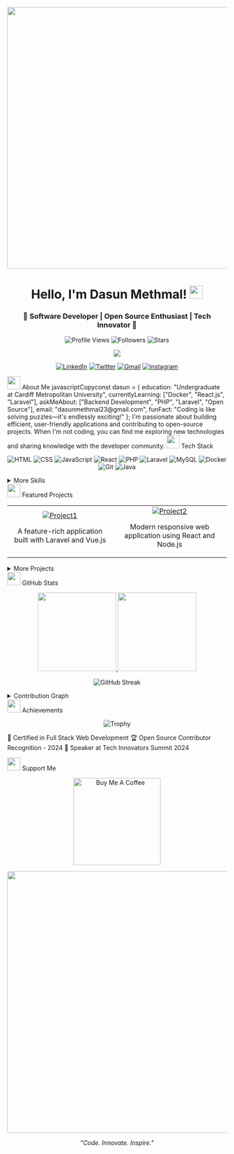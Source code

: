 <p align="center">
  <img src="https://github.com/Dass23M/Dass23M/blob/main/assets/header.gif" width="600px">
</p>
<h1 align="center">Hello, I'm Dasun Methmal! <img src="https://github.com/Dass23M/Dass23M/blob/main/assets/wave.gif" width="30px"></h1>
<h3 align="center">🚀 Software Developer | Open Source Enthusiast | Tech Innovator 🚀</h3>
<p align="center">
  <img src="https://komarev.com/ghpvc/?username=Dass23M&label=Profile%20Views&color=blueviolet&style=flat-square" alt="Profile Views" />
  <img src="https://img.shields.io/github/followers/Dass23M?label=Followers&color=ff69b4&style=flat-square" alt="Followers" />
  <img src="https://img.shields.io/github/stars/Dass23M?label=Stars&color=orange&style=flat-square" alt="Stars" />
</p>
<div align="center">
  <img src="https://readme-typing-svg.herokuapp.com?font=Fira+Code&size=24&pause=1000&color=0EF6FF&center=true&vCenter=true&width=600&lines=Empowering+Tech+Solutions;Building+Innovative+Applications;Passionate+About+Coding+and+Learning">
</div>
<p align="center">
  <a href="https://linkedin.com/in/dasunmethmal"><img src="https://img.shields.io/badge/LinkedIn-0077B5?style=for-the-badge&logo=linkedin&logoColor=white" alt="LinkedIn"/></a>
  <a href="https://twitter.com/MethmalDasun"><img src="https://img.shields.io/badge/Twitter-1DA1F2?style=for-the-badge&logo=twitter&logoColor=white" alt="Twitter"/></a>
  <a href="mailto:dasunmethmal23@gmail.com"><img src="https://img.shields.io/badge/Gmail-D14836?style=for-the-badge&logo=gmail&logoColor=white" alt="Gmail"/></a>
  <a href="https://instagram.com/_dase23_"><img src="https://img.shields.io/badge/Instagram-E4405F?style=for-the-badge&logo=instagram&logoColor=white" alt="Instagram"/></a>
</p>
<img src="https://github.com/Dass23M/Dass23M/blob/main/assets/about.gif" width="30px"> About Me
javascriptCopyconst dasun = {
  education: "Undergraduate at Cardiff Metropolitan University",
  currentlyLearning: ["Docker", "React.js", "Laravel"],
  askMeAbout: ["Backend Development", "PHP", "Laravel", "Open Source"],
  email: "dasunmethmal23@gmail.com",
  funFact: "Coding is like solving puzzles—it's endlessly exciting!"
};
I'm passionate about building efficient, user-friendly applications and contributing to open-source projects. When I'm not coding, you can find me exploring new technologies and sharing knowledge with the developer community.
<img src="https://github.com/Dass23M/Dass23M/blob/main/assets/skills.gif" width="30px"> Tech Stack
<p align="center">
  <img src="https://img.shields.io/badge/HTML5-%23E34F26.svg?style=for-the-badge&logo=html5&logoColor=white" alt="HTML" />
  <img src="https://img.shields.io/badge/CSS3-%231572B6.svg?style=for-the-badge&logo=css3&logoColor=white" alt="CSS" />
  <img src="https://img.shields.io/badge/JavaScript-%23F7DF1E.svg?style=for-the-badge&logo=javascript&logoColor=black" alt="JavaScript" />
  <img src="https://img.shields.io/badge/React-%2361DAFB.svg?style=for-the-badge&logo=react&logoColor=black" alt="React" />
  <img src="https://img.shields.io/badge/PHP-%23777BB4.svg?style=for-the-badge&logo=php&logoColor=white" alt="PHP" />
  <img src="https://img.shields.io/badge/Laravel-%23FF2D20.svg?style=for-the-badge&logo=laravel&logoColor=white" alt="Laravel" />
  <img src="https://img.shields.io/badge/MySQL-%234479A1.svg?style=for-the-badge&logo=mysql&logoColor=white" alt="MySQL" />
  <img src="https://img.shields.io/badge/Docker-%230db7ed.svg?style=for-the-badge&logo=docker&logoColor=white" alt="Docker" />
  <img src="https://img.shields.io/badge/Git-%23F05032.svg?style=for-the-badge&logo=git&logoColor=white" alt="Git" />
  <img src="https://img.shields.io/badge/Java-%23ED8B00.svg?style=for-the-badge&logo=java&logoColor=white" alt="Java" />
</p>
<details>
  <summary>More Skills</summary>
  <br>
  <p align="center">
    <img src="https://img.shields.io/badge/VS%20Code-0078d7.svg?style=for-the-badge&logo=visual-studio-code&logoColor=white" alt="VS Code" />
    <img src="https://img.shields.io/badge/GitHub-100000?style=for-the-badge&logo=github&logoColor=white" alt="GitHub" />
    <img src="https://img.shields.io/badge/Figma-F24E1E?style=for-the-badge&logo=figma&logoColor=white" alt="Figma" />
    <img src="https://img.shields.io/badge/Bootstrap-563D7C?style=for-the-badge&logo=bootstrap&logoColor=white" alt="Bootstrap" />
    <img src="https://img.shields.io/badge/Tailwind_CSS-38B2AC?style=for-the-badge&logo=tailwind-css&logoColor=white" alt="Tailwind" />
    <img src="https://img.shields.io/badge/Node.js-339933?style=for-the-badge&logo=nodedotjs&logoColor=white" alt="Node.js" />
    <img src="https://img.shields.io/badge/npm-CB3837?style=for-the-badge&logo=npm&logoColor=white" alt="npm" />
    <img src="https://img.shields.io/badge/AWS-232F3E?style=for-the-badge&logo=amazon-aws&logoColor=white" alt="AWS" />
  </p>
</details>
<img src="https://github.com/Dass23M/Dass23M/blob/main/assets/projects.gif" width="30px"> Featured Projects
<table align="center">
<tr>
  <td align="center">
    <a href="https://github.com/Dass23M/Project1">
      <img src="https://github-readme-stats.vercel.app/api/pin/?username=Dass23M&repo=Project1&theme=radical" alt="Project1">
    </a>
    <p>A feature-rich application built with Laravel and Vue.js</p>
  </td>
  <td align="center">
    <a href="https://github.com/Dass23M/Project2">
      <img src="https://github-readme-stats.vercel.app/api/pin/?username=Dass23M&repo=Project2&theme=radical" alt="Project2">
    </a>
    <p>Modern responsive web application using React and Node.js</p>
  </td>
</tr>
</table>
<details>
  <summary>More Projects</summary>
  <br>
  <table align="center">
  <tr>
    <td align="center">
      <a href="https://github.com/Dass23M/Project3">
        <img src="https://github-readme-stats.vercel.app/api/pin/?username=Dass23M&repo=Project3&theme=radical" alt="Project3">
      </a>
      <p>Docker-powered microservices architecture</p>
    </td>
    <td align="center">
      <a href="https://github.com/Dass23M/Project4">
        <img src="https://github-readme-stats.vercel.app/api/pin/?username=Dass23M&repo=Project4&theme=radical" alt="Project4">
      </a>
      <p>PHP backend with RESTful API endpoints</p>
    </td>
  </tr>
  </table>
</details>
<img src="https://github.com/Dass23M/Dass23M/blob/main/assets/stats.gif" width="30px"> GitHub Stats
<p align="center">
  <a href="https://github.com/Dass23M">
    <img height="180em" src="https://github-readme-stats.vercel.app/api?username=Dass23M&show_icons=true&theme=radical&include_all_commits=true&count_private=true"/>
    <img height="180em" src="https://github-readme-stats.vercel.app/api/top-langs/?username=Dass23M&layout=compact&theme=radical&langs_count=8"/>
  </a>
</p>
<p align="center">
  <img src="https://github-readme-streak-stats.herokuapp.com/?user=Dass23M&theme=radical" alt="GitHub Streak" />
</p>
<details>
  <summary>Contribution Graph</summary>
  <br>
  <p align="center">
    <img src="https://github-profile-summary-cards.vercel.app/api/cards/profile-details?username=Dass23M&theme=radical" alt="Contribution Graph" width="100%" />
  </p>
</details>
<img src="https://github.com/Dass23M/Dass23M/blob/main/assets/trophy.gif" width="30px"> Achievements
<p align="center">
  <img src="https://github-profile-trophy.vercel.app/?username=Dass23M&theme=radical&row=1&column=6" alt="Trophy" />
</p>

📜 Certified in Full Stack Web Development
🏆 Open Source Contributor Recognition - 2024
🎤 Speaker at Tech Innovators Summit 2024

<img src="https://github.com/Dass23M/Dass23M/blob/main/assets/coffee.gif" width="30px"> Support Me
<p align="center">
  <a href="https://www.buymeacoffee.com/Dass23M" target="_blank">
    <img src="https://cdn.buymeacoffee.com/buttons/v2/default-yellow.png" width="200" alt="Buy Me A Coffee" />
  </a>
</p>
<p align="center">
  <img src="https://github.com/Dass23M/Dass23M/blob/main/assets/footer.gif" width="600px">
</p>
<p align="center">
  <em>"Code. Innovate. Inspire."</em>
</p>
<!--
**Dass23M/Dass23M** is a ✨ _special_ ✨ repository because its `README.md` (this file) appears on your GitHub profile.
-->
